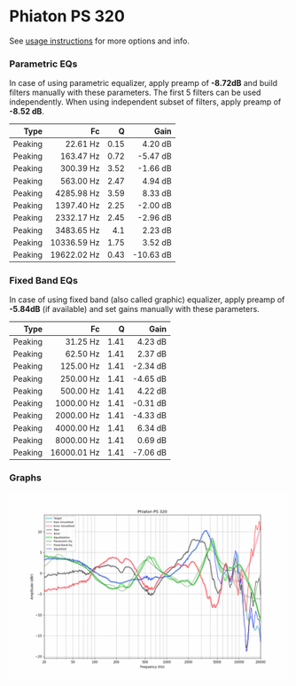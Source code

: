 # Phiaton PS 320
See [usage instructions](https://github.com/jaakkopasanen/AutoEq#usage) for more options and info.

### Parametric EQs
In case of using parametric equalizer, apply preamp of **-8.72dB** and build filters manually
with these parameters. The first 5 filters can be used independently.
When using independent subset of filters, apply preamp of **-8.52 dB**.

| Type    | Fc          |    Q | Gain      |
|--------:|------------:|-----:|----------:|
| Peaking | 22.61 Hz    | 0.15 | 4.20 dB   |
| Peaking | 163.47 Hz   | 0.72 | -5.47 dB  |
| Peaking | 300.39 Hz   | 3.52 | -1.66 dB  |
| Peaking | 563.00 Hz   | 2.47 | 4.94 dB   |
| Peaking | 4285.98 Hz  | 3.59 | 8.33 dB   |
| Peaking | 1397.40 Hz  | 2.25 | -2.00 dB  |
| Peaking | 2332.17 Hz  | 2.45 | -2.96 dB  |
| Peaking | 3483.65 Hz  | 4.1  | 2.23 dB   |
| Peaking | 10336.59 Hz | 1.75 | 3.52 dB   |
| Peaking | 19622.02 Hz | 0.43 | -10.63 dB |

### Fixed Band EQs
In case of using fixed band (also called graphic) equalizer, apply preamp of **-5.84dB**
(if available) and set gains manually with these parameters.

| Type    | Fc          |    Q | Gain     |
|--------:|------------:|-----:|---------:|
| Peaking | 31.25 Hz    | 1.41 | 4.23 dB  |
| Peaking | 62.50 Hz    | 1.41 | 2.37 dB  |
| Peaking | 125.00 Hz   | 1.41 | -2.34 dB |
| Peaking | 250.00 Hz   | 1.41 | -4.65 dB |
| Peaking | 500.00 Hz   | 1.41 | 4.22 dB  |
| Peaking | 1000.00 Hz  | 1.41 | -0.31 dB |
| Peaking | 2000.00 Hz  | 1.41 | -4.33 dB |
| Peaking | 4000.00 Hz  | 1.41 | 6.34 dB  |
| Peaking | 8000.00 Hz  | 1.41 | 0.69 dB  |
| Peaking | 16000.01 Hz | 1.41 | -7.06 dB |

### Graphs
![](./Phiaton%20PS%20320.png)